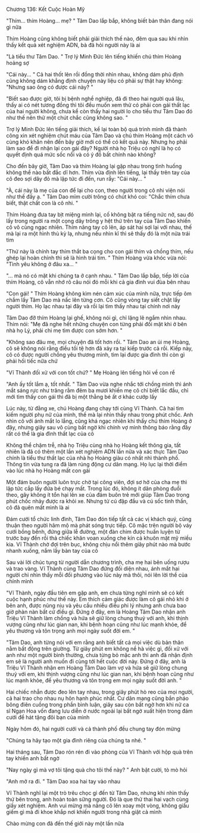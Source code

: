 




Chương 136: Kết Cuộc Hoàn Mỹ

"Thím... thím Hoàng... mẹ? " Tâm Dao lắp bắp, không biết bản thân đang nói gì nữa

Thím Hoàng cũng không biết phải giải thích thế nào, đêm qua sau khi nhìn thấy kết quả xét nghiệm ADN, bà đã hỏi người này là ai

"Là tiểu thư Tâm Dao. " Trợ lý Minh Đức lên tiếng khiến chú thím Hoàng hoảng sợ

"Cái này... " Cả hai thốt lên rồi đồng thời nhìn nhau, không dám phủ định cũng không dám khẳng định chuyện này liệu có phải sự thật hay không: "Nhưng sao ông có được cái này? "

"Biết sao được giờ, tôi bị bệnh nghề nghiệp, đã đi theo hai người quá lâu, thấy ai có nét tương đồng thì tôi đều muốn xem thử có phải con gái thất lạc của hai người không, chưa kể còn thấy hai người lo cho tiểu thư Tâm Dao đó như thế nên thử một chút chắc cũng không sao. "

Trợ lý Minh Đức lên tiếng giải thích, kể lại toàn bộ quá trình mình đã thành công xin xét nghiệm chút máu của Tâm Dao và chú thím Hoàng một cách vô cùng khó khăn nên đến bây giờ mới có thể có kết quả này. Nhưng họ phải làm sao để đi nhận lại con gái đây? Người nhà họ Triệu có nghĩ là họ có quyết định quá mức sốc nổi và có ý đồ bất chính nào không?

Cho đến bây giờ, Tâm Dao và thím Hoàng lại gặp nhau trong tình huống không thể nào bất đắc dĩ hơn. Thím vừa định lên tiếng, lại thấy trên tay của cô đeo sợi dây đỏ mà lập tức đi đến, run rẩy: "Cái này... "

"À, cái này là mẹ của con để lại cho con, theo người trong cô nhi viện nói như thế đấy ạ. " Tâm Dao mỉm cười trông có chút khó coi: "Chắc thím chưa biết, thật chất con là cô nhi. "

Thím Hoàng đưa tay bịt miệng mình lại, cố không bật ra tiếng nức nở, sau đó lấy trong người ra một cọng dây trông y hệt thứ trên tay của Tâm Dao khiến cô vô cùng ngạc nhiên. Thím nâng tay cô lên, áp sát hai sợi lại với nhau, thế mà lại ra một hình thù kỳ lạ, nhưng nếu nhìn kĩ thì sẽ thấy đó là một nửa trái tim

"Thứ này là chính tay thím thắt ba cọng cho con gái thím và chồng thím, nếu ghép lại hoàn chỉnh thì sẽ là hình trái tim. " Thím Hoàng vừa khóc vừa nói: "Tình yêu không ở đâu xa... "

"... mà nó có mặt khi chúng ta ở cạnh nhau. " Tâm Dao lắp bắp, tiếp lời của thím Hoàng, cô vẫn nhớ rõ câu nói đó mỗi khi cả gia đình vui đùa bên nhau


"Con gái! " Thím Hoàng không kìm nén cảm xúc của mình nữa, trực tiếp ôm chầm lấy Tâm Dao mà nấc lên từng cơn. Cô cũng vòng tay siết chặt lấy người thím. Họ lạc nhau tại đây và rồi lại tìm thấy nhau tại chính nơi này

Tâm Dao đỡ thím Hoàng lại ghế, không nói gì, chỉ lặng lẽ ngắm nhìn nhau. Thím nói: "Mẹ đã nghe hết những chuyện con từng phải đối mặt khi ở bên nhà họ Lý, phải chi mẹ tìm được con sớm hơn. "

"Không sao đâu mẹ, mọi chuyện đã tốt hơn rồi. " Tâm Dao an ủi mẹ Hoàng, cô sẽ không nói rằng điều tồi tệ hơn đã xảy ra tại kiếp trước cả rồi. Kiếp này, cô có được người chồng yêu thương mình, tìm lại được gia đình thì còn gì phải hối tiếc nữa chứ

"Vĩ Thành đối xử với con tốt chứ? " Mẹ Hoàng lên tiếng hỏi về con rể

"Anh ấy tốt lắm ạ, tốt nhất. " Tâm Dao vừa nghe nhắc tới chồng mình thì ánh mắt sáng rực như trăng rằm đêm ba mươi khiến mẹ cô chỉ biết lắc đầu, chỉ mới tìm thấy con gái thì đã bị một thằng bé ất ơ khác cướp lấy

Lúc này, từ đằng xe, chú Hoàng đang chạy tới cùng Vĩ Thành. Cả hai tìm kiếm người phụ nữ của mình, thế mà lại nhìn thấy nhau trong phút chốc. Anh nhìn cô với ánh mắt lo lắng, cũng khá ngạc nhiên khi thấy chú thím Hoàng ở đây, nhưng giây sau vô cùng bất ngờ khi chính vợ mình thông báo rằng đây rất có thể là gia đình thất lạc của cô

Không thể chậm trễ, nhà họ Triệu cùng nhà họ Hoàng kết thông gia, tất nhiên là đã có thêm một lần xét nghiệm ADN lần nữa và xác thực Tâm Dao chính là tiểu thư thất lạc của nhà họ Hoàng giàu có nhất nhì thành phố. Thông tin vừa tung ra đã làm rúng động cư dân mạng. Họ lục lại thời điểm vào lúc nhà họ Hoàng mất con gái

Một đám buôn người luôn trực chờ tại công viên, đợi sơ hở của cha mẹ thì lập tức cắp lấy đứa bé chạy mất. Trong lúc đó, không ít dân phòng đuổi theo, gây không ít tổn hại lên xe của đám buôn trẻ mới giúp Tâm Dao trong phút chốc nhảy được ra khỏi xe. Nhưng từ cú đập đầu và cú sốc tinh thần, cô đã quên mất mình là ai

Đám cưới tổ chức linh đình, Tâm Dao đón tiếp tất cả các vị khách quý, cũng thuận theo người hâm mộ mà phát sóng trực tiếp. Cô mặc trên người bộ váy cưới bồng bềnh, đứng giữa lễ đường, một đàn chim được huấn luyện từ trước bay đến rồi thả chiếc khăn voan xuống che kín cả khuôn mặt mỹ miều kia. Vĩ Thành chờ đợi trên bục, không chịu nổi thêm giây phút nào mà bước nhanh xuống, nắm lấy bàn tay của cô

Sau vài lời chúc tụng từ người dẫn chương trình, cha mẹ hai bên uống rượu và trao vàng. Vĩ Thành cùng Tâm Dao đứng đối diện nhau, ánh mắt hai người chỉ nhìn thấy mỗi đối phương vào lúc này mà thôi, nói lên lời thề của chính mình


"Vĩ Thành, ngày đầu tiên em gặp anh, em chưa từng nghĩ mình sẽ có kết cuộc hạnh phúc như thế này. Em thích cảm giác được làm cô gái nhỏ khi ở bên anh, được nũng nịu và yêu cầu nhiều điều phi lý nhưng anh chưa bao giờ phàn nàn bất cứ điều gì. Đứng ở đây, em là Hoàng Tâm Dao nhận anh Triệu Vĩ Thành làm chồng và hứa sẽ giữ lòng chung thuỷ với anh, khi thịnh vượng cũng như lúc gian nan, khi bệnh hoạn cũng như lúc mạnh khỏe, để yêu thương và tôn trọng anh mọi ngày suốt đời em. "

"Tâm Dao, anh từng nói với em rằng anh biết tất cả mọi việc dù bản thân nằm bất động trên giường. Từ giây phút em không nề hà việc gì, đối xử với anh như một người bình thường, chưa từng bỏ mặc anh thì anh đã nhận định em sẽ là người anh muốn đi cùng tới hết cuộc đời này. Đứng ở đây, anh là Triệu Vĩ Thành nhận em Hoàng Tâm Dao làm vợ và hứa sẽ giữ lòng chung thuỷ với em, khi thịnh vượng cũng như lúc gian nan, khi bệnh hoạn cũng như lúc mạnh khỏe, để yêu thương và tôn trọng em mọi ngày suốt đời anh. "

Hai chiếc nhẫn được đeo lên tay nhau, trong giây phút hò reo của mọi người, cả hai trao cho nhau nụ hôn hạnh phúc nhất. Cư dân mạng cũng bắn pháo bông điên cuồng trong phần bình luận, giây sau còn bất ngờ hơn khi nữ ca sĩ Ngạn Hoa vốn đang lưu diễn ở nước ngoài lại bất ngờ xuất hiện trong đám cưới để hát tặng đôi bạn của mình

Ngày hôm đó, hai người cưới và cả thành phố đều chung tay đón mừng

"Chúng ta hãy tạo một gia đình riêng của chúng ta nhé. "


Hai tháng sau, Tâm Dao rón rén đi vào phòng của Vĩ Thành với hộp quà trên tay khiến anh bất ngờ

"Nay ngày gì mà vợ tôi tặng quà cho tôi thế này? " Anh bật cười, tò mò hỏi

"Anh mở ra đi. " Tâm Dao xoa hai tay vào nhau

Vĩ Thành nghĩ lại một trò trêu chọc gì đến từ Tâm Dao, nhưng khi nhìn thấy thứ bên trong, anh hoàn toàn sững người. Đó là que thử thai hai vạch cùng giấy xét nghiệm. Anh vui mừng mà nâng cô lên xoay một vòng, không giấu giếm gì mà đi khoe khắp nơi khiến người trong nhà giật cả mình

Chào mừng con đã đến thế giới này một lần nữa




